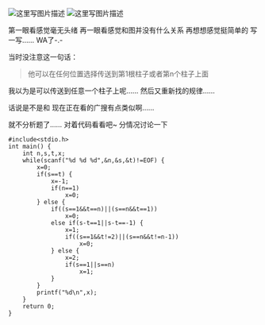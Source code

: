 ![这里写图片描述](http://img.blog.csdn.net/20151221225042417)
![这里写图片描述](http://img.blog.csdn.net/20151221225048381)

第一眼看感觉毫无头绪
再一眼看感觉和图并没有什么关系
再想想感觉挺简单的
写一写……
WA了-.-

当时没注意这一句话：

> 他可以在任何位置选择传送到第1根柱子或者第n个柱子上面

我以为是可以传送到任意一个柱子上呢……
然后又重新找的规律……

话说是不是和
现在正在看的广搜有点类似啊……

就不分析题了……
对着代码看看吧~
分情况讨论一下

```
#include<stdio.h>
int main() {
	int n,s,t,x;
	while(scanf("%d %d %d",&n,&s,&t)!=EOF) {
		x=0;
		if(s==t) {
			x=-1;
			if(n==1)
				x=0;
		} else {
			if((s==1&&t==n)||(s==n&&t==1))
				x=0;
			else if(s-t==1||s-t==-1) {
				x=1;
				if((s==1&&t!=2)||(s==n&&t!=n-1))
					x=0;
			} else {
				x=2;
				if(s==1||s==n)
					x=1;
			}
		}
		printf("%d\n",x);
	}
	return 0;
}

```
